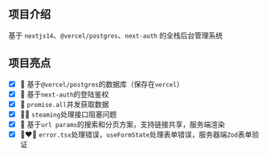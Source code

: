 ## 项目介绍

基于 `nextjs14`、`@vercel/postgres`、`next-auth` 的全栈后台管理系统

## 项目亮点

- [x] 👠 基于`@vercel/postgres`的数据库（保存在`vercel`）
- [x] 💍 基于`next-auth`的登陆鉴权
- [x] 🤷 `promise.all`并发获取数据
- [x] 🙋‍♀️ `steaming`处理接口阻塞问题
- [x] 🤦 基于`url params`的搜索和分页方案，支持链接共享，服务端渲染
- [x] 👩‍❤️‍👨 `error.tsx`处理错误，`useFormState`处理表单错误，服务器端`Zod`表单验证
